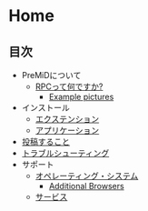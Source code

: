 # Home

## 目次

* PreMiDについて
  * [RPCって何ですか?](about/whats-premid/)
    * [Example pictures](about/whats-premid/example-pictures.md)
* インストール
  * [エクステンション](installation/extension.md)
  * [アプリケーション](installation/application.md)
* [投稿すること](contributing/contributing.md)
* [トラブルシューティング](troubleshooting/troubleshooting.md)
* サポート
  * [オペレーティング・システム](support/operating-systems/)
    * [Additional Browsers](support/operating-systems/additional-browsers.md)
  * [サービス](support/services.md)

